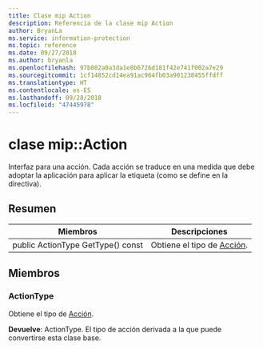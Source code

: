 ```yaml
---
title: Clase mip Action
description: Referencia de la clase mip Action
author: BryanLa
ms.service: information-protection
ms.topic: reference
ms.date: 09/27/2018
ms.author: bryanla
ms.openlocfilehash: 97b082a0a3da1e8b6726d181f42e741f002a7e29
ms.sourcegitcommit: 1cf14852cd14ea91ac964fb03a901238455ffdff
ms.translationtype: HT
ms.contentlocale: es-ES
ms.lasthandoff: 09/28/2018
ms.locfileid: "47445978"
---
```

# <a name="class-mipaction"></a>clase mip::Action 
Interfaz para una acción. Cada acción se traduce en una medida que debe adoptar la aplicación para aplicar la etiqueta (como se define en la directiva).
  
## <a name="summary"></a>Resumen
 Miembros                        | Descripciones                                
--------------------------------|---------------------------------------------
 public ActionType GetType() const  |  Obtiene el tipo de [Acción](class_mip_action.md).
  
## <a name="members"></a>Miembros
  
### <a name="actiontype"></a>ActionType
Obtiene el tipo de [Acción](class_mip_action.md).

  
**Devuelve**: ActionType. El tipo de acción derivada a la que puede convertirse esta clase base.